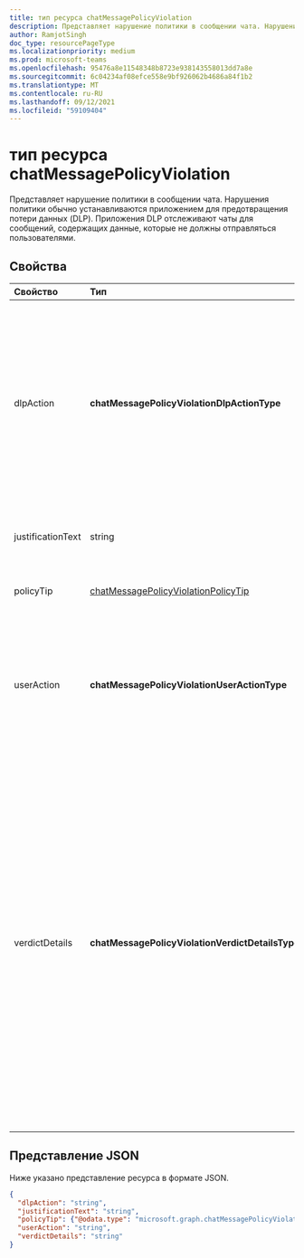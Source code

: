 ```yaml
---
title: тип ресурса chatMessagePolicyViolation
description: Представляет нарушение политики в сообщении чата. Нарушения политики обычно устанавливаются приложением для предотвращения потери данных (DLP).
author: RamjotSingh
doc_type: resourcePageType
ms.localizationpriority: medium
ms.prod: microsoft-teams
ms.openlocfilehash: 95476a8e11548348b8723e938143558013dd7a8e
ms.sourcegitcommit: 6c04234af08efce558e9bf926062b4686a84f1b2
ms.translationtype: MT
ms.contentlocale: ru-RU
ms.lasthandoff: 09/12/2021
ms.locfileid: "59109404"
---
```

# <a name="chatmessagepolicyviolation-resource-type"></a>тип ресурса chatMessagePolicyViolation

Представляет нарушение политики в сообщении чата. Нарушения политики обычно устанавливаются приложением для предотвращения потери данных (DLP). Приложения DLP отслеживают чаты для сообщений, содержащих данные, которые не должны отправляться пользователями.

## <a name="properties"></a>Свойства

| Свойство   | Тип |Описание|
|:---------------|:--------|:----------|
|dlpAction|**chatMessagePolicyViolationDlpActionType**|Действия, принятые поставщиком DLP в сообщении с конфиденциальным контентом. Поддерживаемые значения: <li>Нет</li><li>NotifySender . Информируйте отправитель о нарушении, но позвольте читателям прочитать сообщение.</li><li>BlockAccess . Блокировать чтение сообщения читателями.</li><li>BlockAccessExternal . Блокировать чтение сообщения пользователями за пределами организации, позволяя пользователям в организации читать сообщение.</li>|
|justificationText|string|Текст обоснования, предоставляемый отправитель сообщения при переопределения нарушения политики.|
|policyTip|[chatMessagePolicyViolationPolicyTip](chatmessagepolicyviolationpolicytip.md)|Сведения для отображения отправилю сообщения о том, почему сообщение было помечено как нарушение. |
|userAction|**chatMessagePolicyViolationUserActionType**|Указывает действие пользователя на сообщение, заблокированное поставщиком DLP. Поддерживаемые значения: <li>Нет</li><li>Override</li><li>ReportFalsePositive</li>Когда поставщик DLP обновляет сообщение для блокировки конфиденциального контента, userAction не требуется.|
|verdictDetails|**chatMessagePolicyViolationVerdictDetailsType**|Указывает, какие действия может принять отправитель в ответ на нарушение политики. Поддерживаемые значения: <li>Нет</li><li>AllowFalsePositiveOverride — позволяет отправителю объявить политикуViolation ошибкой в приложении DLP и его правилах, а также разрешить читателям снова видеть сообщение, если dlpAction его спрятал.</li><li>AllowOverrideWithoutJustification — позволяет отправителю перезахотрить нарушение DLP и разрешить читателям видеть сообщение снова, если dlpAction спрятал его, не ая при этом объяснений. </li><li>AllowOverrideWithJustification — позволяет отправителю перезахотрить нарушение DLP и разрешить читателям снова видеть сообщение, если dlpAction спрятал его, после предоставления объяснений для этого.</li>AllowOverrideWithoutJustification и AllowOverrideWithJustification являются взаимоисключающими.|

## <a name="json-representation"></a>Представление JSON

Ниже указано представление ресурса в формате JSON.

<!-- {
  "blockType": "resource",
  "optionalProperties": [
    "userAction",
    "justificationText"
  ],
  "@odata.type": "microsoft.graph.chatMessagePolicyViolation"
}-->

```json
{
  "dlpAction": "string",
  "justificationText": "string",
  "policyTip": {"@odata.type": "microsoft.graph.chatMessagePolicyViolationPolicyTip"},
  "userAction": "string",
  "verdictDetails": "string"
}
```

<!-- uuid: 8fcb5dbc-d5aa-4681-8e31-b001d5168d79
2015-10-25 14:57:30 UTC -->
<!-- {
  "type": "#page.annotation",
  "description": "chat message policy violation resource",
  "keywords": "",
  "section": "documentation",
  "tocPath": ""
}-->
